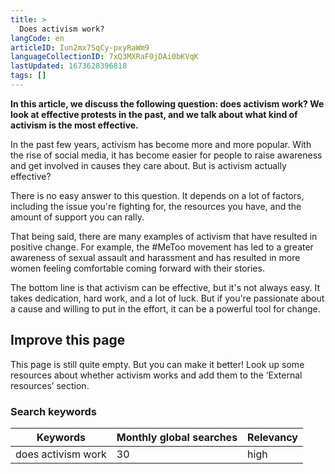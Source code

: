 ```yaml
---
title: >
  Does activism work?
langCode: en
articleID: Iun2mx7SqCy-pxyRaWm9
languageCollectionID: 7xQ3MXRaF0jDAi0bKVqK
lastUpdated: 1673628396818
tags: []
---
```


**In this article, we discuss the following question: does activism work? We look at effective protests in the past, and we talk about what kind of activism is the most effective.**

In the past few years, activism has become more and more popular. With the rise of social media, it has become easier for people to raise awareness and get involved in causes they care about. But is activism actually effective?

There is no easy answer to this question. It depends on a lot of factors, including the issue you're fighting for, the resources you have, and the amount of support you can rally.

That being said, there are many examples of activism that have resulted in positive change. For example, the #MeToo movement has led to a greater awareness of sexual assault and harassment and has resulted in more women feeling comfortable coming forward with their stories.

The bottom line is that activism can be effective, but it's not always easy. It takes dedication, hard work, and a lot of luck. But if you're passionate about a cause and willing to put in the effort, it can be a powerful tool for change.

## Improve this page

This page is still quite empty. But you can make it better! Look up some resources about whether activism works and add them to the ‘External resources’ section.

### Search keywords

<div><table><thead><tr><th>Keywords</th><th>Monthly global searches</th><th>Relevancy</th></tr></thead><tbody><tr><td>does activism work</td><td>30</td><td>high</td></tr></tbody></table></div>